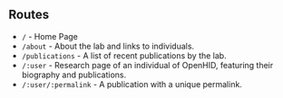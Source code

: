 ## Routes

- `/` - Home Page
- `/about` - About the lab and links to individuals.
- `/publications` - A list of recent publications by the lab.
- `/:user` - Research page of an individual of OpenHID, featuring their biography and publications.
- `/:user/:permalink` - A publication with a unique permalink.